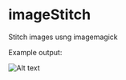 # imageStitch
Stitch images usng imagemagick

Example output:

![Alt text](https://github.com/nick130586/imageStitch/blob/master/output.png "Example output")
